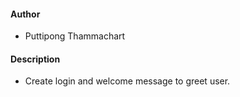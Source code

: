 #### Author
* Puttipong Thammachart
#### Description
* Create login and welcome message to greet user.
